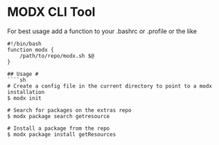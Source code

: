 # MODX CLI Tool


For best usage add a function to your .bashrc or .profile or the like
````
#!/bin/bash
function modx {
    /path/to/repo/modx.sh $@
}

## Usage #
````sh
# Create a config file in the current directory to point to a modx installation
$ modx init

# Search for packages on the extras repo
$ modx package search getresource

# Install a package from the repo
$ modx package install getResources

````
